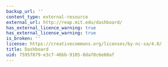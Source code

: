 ```yaml
---
backup_url: ''
content_type: external-resource
external_url: http://reap.mit.edu/dashboard/
has_external_licence_warning: true
has_external_license_warning: true
is_broken: ''
license: https://creativecommons.org/licenses/by-nc-sa/4.0/
title: Dashboard
uid: 7595f879-e3c7-46bb-9105-0da70c6e60af
---
```

